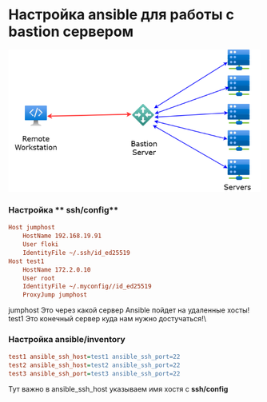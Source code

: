 # Настройка ansible для работы с bastion сервером
<p align="center">
  <img src="img/img.png" />
</p>

### Настройка ** ssh/config**
```ini
Host jumphost
    HostName 192.168.19.91
    User floki
    IdentityFile ~/.ssh/id_ed25519
Host test1
    HostName 172.2.0.10
    User root
    IdentityFile ~/.myconfig//id_ed25519
    ProxyJump jumphost
```
jumphost Это через какой сервер Ansible пойдет на удаленные хосты!\
test1 Это конечный сервер куда нам нужно достучаться!\
### Настройка **ansible/inventory**
```ini
test1 ansible_ssh_host=test1 ansible_ssh_port=22
test2 ansible_ssh_host=test2 ansible_ssh_port=22
test3 ansible_ssh_port=test3 ansible_ssh_port=22
```
Тут важно в ansible_ssh_host указываем имя хостя с **ssh/config** 
